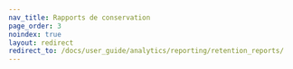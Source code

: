 ```yaml
---
nav_title: Rapports de conservation
page_order: 3
noindex: true
layout: redirect
redirect_to: /docs/user_guide/analytics/reporting/retention_reports/
---
```


